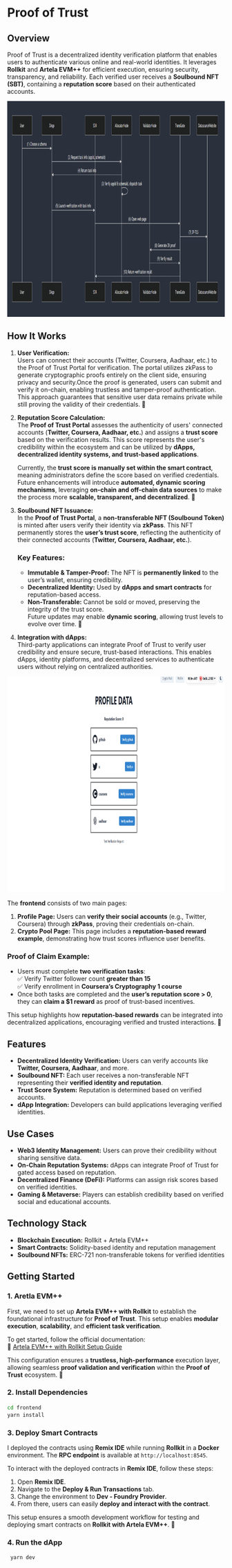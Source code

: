 # Proof of Trust

## Overview

Proof of Trust is a decentralized identity verification platform that enables users to authenticate various online and real-world identities. It leverages **Rollkit** and **Artela EVM++** for efficient execution, ensuring security, transparency, and reliability. Each verified user receives a **Soulbound NFT (SBT)**, containing a **reputation score** based on their authenticated accounts.

<img src="images/0.png" height="500"/>

## How It Works

1. **User Verification:** <br>
   Users can connect their accounts (Twitter, Coursera, Aadhaar, etc.) to the Proof of Trust Portal for verification. The portal utilizes zkPass to generate cryptographic proofs entirely on the client side, ensuring privacy and security.Once the proof is generated, users can submit and verify it on-chain, enabling trustless and tamper-proof authentication. This approach guarantees that sensitive user data remains private while still proving the validity of their credentials. 🚀

2. **Reputation Score Calculation:** <br>
   The **Proof of Trust Portal** assesses the authenticity of users' connected accounts (**Twitter, Coursera, Aadhaar, etc.**) and assigns a **trust score** based on the verification results. This score represents the user's credibility within the ecosystem and can be utilized by **dApps, decentralized identity systems, and trust-based applications**.

   Currently, the **trust score is manually set within the smart contract**, meaning administrators define the score based on verified credentials. Future enhancements will introduce **automated, dynamic scoring mechanisms**, leveraging **on-chain and off-chain data sources** to make the process more **scalable, transparent, and decentralized**. 🚀

3. **Soulbound NFT Issuance:** <br>
   In the **Proof of Trust Portal**, a **non-transferable NFT (Soulbound Token)** is minted after users verify their identity via **zkPass**. This NFT permanently stores the **user’s trust score**, reflecting the authenticity of their connected accounts (**Twitter, Coursera, Aadhaar, etc.**).

   ### **Key Features:**

   - **Immutable & Tamper-Proof:** The NFT is **permanently linked** to the user’s wallet, ensuring credibility.
   - **Decentralized Identity:** Used by **dApps and smart contracts** for reputation-based access.
   - **Non-Transferable:** Cannot be sold or moved, preserving the integrity of the trust score. <br>
     Future updates may enable **dynamic scoring**, allowing trust levels to evolve over time. 🚀

4. **Integration with dApps:** <br>
   Third-party applications can integrate Proof of Trust to verify user credibility and ensure secure, trust-based interactions. This enables dApps, identity platforms, and decentralized services to authenticate users without relying on centralized authorities.

<img src="images/2.png" height="500"/>

The **frontend** consists of two main pages:

1. **Profile Page:** Users can **verify their social accounts** (e.g., Twitter, Coursera) through **zkPass**, proving their credentials on-chain.
2. **Crypto Pool Page:** This page includes a **reputation-based reward example**, demonstrating how trust scores influence user benefits.

### **Proof of Claim Example:**

- Users must complete **two verification tasks**:  
  ✅ Verify Twitter follower count **greater than 15**  
  ✅ Verify enrollment in **Coursera’s Cryptography 1 course**
- Once both tasks are completed and the **user’s reputation score > 0**, they can **claim a $1 reward** as proof of trust-based incentives.

This setup highlights how **reputation-based rewards** can be integrated into decentralized applications, encouraging verified and trusted interactions. 🚀

## Features

- **Decentralized Identity Verification:** Users can verify accounts like **Twitter, Coursera, Aadhaar**, and more.
- **Soulbound NFT:** Each user receives a non-transferable NFT representing their **verified identity and reputation**.
- **Trust Score System:** Reputation is determined based on verified accounts.
- **dApp Integration:** Developers can build applications leveraging verified identities.

## Use Cases

- **Web3 Identity Management:** Users can prove their credibility without sharing sensitive data.
- **On-Chain Reputation Systems:** dApps can integrate Proof of Trust for gated access based on reputation.
- **Decentralized Finance (DeFi):** Platforms can assign risk scores based on verified identities.
- **Gaming & Metaverse:** Players can establish credibility based on verified social and educational accounts.

## Technology Stack

- **Blockchain Execution:** Rollkit + Artela EVM++
- **Smart Contracts:** Solidity-based identity and reputation management
- **Soulbound NFTs:** ERC-721 non-transferable tokens for verified identities

## Getting Started

### 1. Aretla EVM++

First, we need to set up **Artela EVM++ with Rollkit** to establish the foundational infrastructure for **Proof of Trust**. This setup enables **modular execution**, **scalability**, and **efficient task verification**.

To get started, follow the official documentation:  
🔗 [Artela EVM++ with Rollkit Setup Guide](https://rollkit.dev/tutorials/execution/artela-evm-plus-plus)

This configuration ensures a **trustless, high-performance** execution layer, allowing seamless **proof validation and verification** within the **Proof of Trust** ecosystem. 🚀

### 2. Install Dependencies

```sh
cd frontend
yarn install
```

### 3. Deploy Smart Contracts

I deployed the contracts using **Remix IDE** while running **Rollkit** in a **Docker** environment. The **RPC endpoint** is available at `http://localhost:8545`.

To interact with the deployed contracts in **Remix IDE**, follow these steps:

1. Open **Remix IDE**.
2. Navigate to the **Deploy & Run Transactions** tab.
3. Change the environment to **Dev - Foundry Provider**.
4. From there, users can easily **deploy and interact with the contract**.

This setup ensures a smooth development workflow for testing and deploying smart contracts on **Rollkit with Artela EVM++**. 🚀

### 4. Run the dApp

```sh
 yarn dev
```
